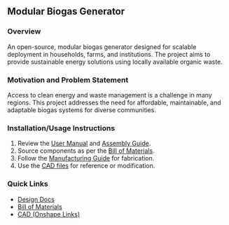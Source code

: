 ## Modular Biogas Generator

### Overview
An open-source, modular biogas generator designed for scalable deployment in households, farms, and institutions. The project aims to provide sustainable energy solutions using locally available organic waste.

### Motivation and Problem Statement
Access to clean energy and waste management is a challenge in many regions. This project addresses the need for affordable, maintainable, and adaptable biogas systems for diverse communities.

### Installation/Usage Instructions
1. Review the [User Manual](docs/07_User_Manual.md) and [Assembly Guide](docs/06_Assembly_and_Installation.md).
2. Source components as per the [Bill of Materials](bom/master_bom.xlsx).
3. Follow the [Manufacturing Guide](docs/05_Manufacturing_Guide.md) for fabrication.
4. Use the [CAD files](cad/onshape_links.txt) for reference or modification.

### Quick Links
- [Design Docs](docs/02_Preliminary_Design.md)
- [Bill of Materials](bom/master_bom.xlsx)
- [CAD (Onshape Links)](cad/onshape_links.txt)
